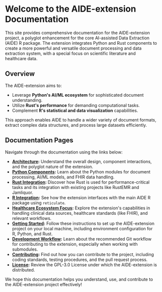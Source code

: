 # Welcome to the AIDE-extension Documentation

This site provides comprehensive documentation for the AIDE-extension project, a polyglot enhancement for the core AI-assisted Data Extraction (AIDE) R package. The extension integrates Python and Rust components to create a more powerful and versatile document processing and data extraction system, with a special focus on scientific literature and healthcare data.

## Overview

The AIDE-extension aims to:

-   Leverage **Python's AI/ML ecosystem** for sophisticated document understanding.
-   Utilize **Rust's performance** for demanding computational tasks.
-   Complement **R's statistical and data visualization** capabilities.

This approach enables AIDE to handle a wider variety of document formats, extract complex data structures, and process large datasets efficiently.

## Documentation Pages

Navigate through the documentation using the links below:

-   **[Architecture](architecture.md):** Understand the overall design, component interactions, and the polyglot nature of the extension.
-   **[Python Components](python_components.md):** Learn about the Python modules for document processing, AI/ML models, and FHIR data handling.
-   **[Rust Integration](rust_integration.md):** Discover how Rust is used for performance-critical tasks and its integration with existing projects like RustEMR and Jamliquor.
-   **[R Integration](r_integration.md):** See how the extension interfaces with the main AIDE R package using `reticulate`.
-   **[Healthcare Ecosystem Focus](healthcare_ecosystem.md):** Explore the extension's capabilities in handling clinical data sources, healthcare standards (like FHIR), and relevant workflows.
-   **[Getting Started](getting_started.md):** Follow these instructions to set up the AIDE-extension project on your local machine, including environment configuration for R, Python, and Rust.
-   **[Development Workflow](development_workflow.md):** Learn about the recommended Git workflow for contributing to the extension, especially when working with submodules.
-   **[Contributing](contributing.md):** Find out how you can contribute to the project, including coding standards, testing procedures, and the pull request process.
-   **[License](license.md):** Review the GPL-3.0 License under which the AIDE-extension is distributed.

We hope this documentation helps you understand, use, and contribute to the AIDE-extension project effectively!
